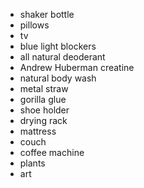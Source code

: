 - shaker bottle
- pillows
- tv
- blue light blockers
- all natural deoderant
- Andrew Huberman creatine
- natural body wash
- metal straw
- gorilla glue
- shoe holder
- drying rack
- mattress
- couch
- coffee machine
- plants
- art
